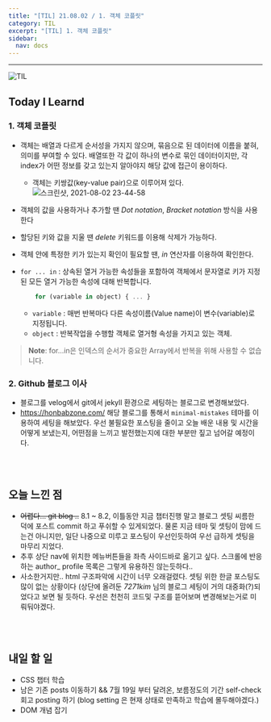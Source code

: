 ```yaml
---
title: "[TIL] 21.08.02 / 1. 객체 코플릿"
category: TIL
excerpt: "[TIL] 1. 객체 코플릿"
sidebar:
  nav: docs
---
```


---

![TIL](https://user-images.githubusercontent.com/83164003/127775612-7464075f-89e7-478e-82ee-dc1c2710a125.jpeg)
## Today I Learnd
### 1. 객체 코플릿
- 객체는 배열과 다르게 순서성을 가지지 않으며, 묶음으로 된 데이터에 이름을 붙혀, 의미를 부여할 수 있다. 배열또한 각 값이 하나의 변수로 묶인 데이터이지만, 각 index가 어떤 정보를 갖고 있는지 알아야지 해당 값에 접근이 용이하다.
  - 객체는 키쌍값(key-value pair)으로 이루어져 있다.
    ![스크린샷, 2021-08-02 23-44-58](https://user-images.githubusercontent.com/83164003/127880037-885d3350-4f00-4c36-8f49-2acfd0da353b.png)

- 객체의 값을 사용하거나 추가할 땐 *Dot notation*, *Bracket notation* 방식을 사용한다
- 할당된 키와 값을 지울 땐 *delete* 키워드를 이용해 삭제가 가능하다.
- 객체 안에 특정한 키가 있는지 확인이 필요할 땐, *in* 연산자를 이용하여 확인한다.

- `for ... in` : 상속된 열거 가능한 속성들을 포함하여 객체에서 문자열로 키가 지정된 모든 열거 가능한 속성에 대해 반복합니다.

  ```javascript
	  for (variable in object) { ... }
	```
  - `variable` : 매번 반복마다 다른 속성이름(Value name)이 변수(variable)로 지정됩니다.
  - `object` :  반복작업을 수행할 객체로 열거형 속성을 가지고 있는 객체.

> **Note**: for...in은 인덱스의 순서가 중요한 Array에서 반복을 위해 사용할 수 없습니다.
### 2. Github 블로그 이사
- 블로그를 velog에서 git에서 jekyll 환경으로 세팅하는 블로그로 변경해보았다. 
- <a href = "https://honbabzone.com/jekyll/start-gitHubBlog/" target = "_blank">https://honbabzone.com/</a> 해당 블로그를 통해서 `minimal-mistakes` 테마를 이용하여 세팅을 해보았다. 우선 불필요한 포스팅을 줄이고 오늘 배운 내용 및 시간을 어떻게 보냈는지, 어떤점을 느끼고 발전했는지에 대한 부분만 짚고 넘어갈 예정이다.

	

<br>
<br>

## 오늘 느낀 점

-  ~~어렵다... git blog ..~~ 8.1 ~ 8.2, 이틀동안 지금 챕터진행 말고 블로그 셋팅 씨름한 덕에 포스트 commit 하고 푸쉬할 수 있게되었다. 물론 지금 테마 및 셋팅이 맘에 드는건 아니지만, 일단 나중으로 미루고 포스팅이 우선인듯하여 우선 급하게 셋팅을 마무리 지었다. 
-  추후 상단 nav에 위치한 메뉴버튼들을 좌측 사이드바로 옮기고 싶다.  스크롤에 반응하는 author_ profile 목록은 그렇게 유용하진 않는듯하다.. 
-  사소한거지만.. html 구조파악에 시간이 너무 오래걸렸다. 셋팅 위한 한글 포스팅도 많이 없는 상황이다 (상단에 올려둔 *7271kim* 님의 블로그 세팅이 거의 대중화(?)되었다고 보면 될 듯하다. 우선은 천천히 코드및 구조를 뜯어보며 변경해보는거로 미뤄둬야겠다.


<br>
<br>

## 내일 할 일
 - CSS 챕터 학습
 - 남은 기존 posts 이동하기 && 7월 19일 부터 달려온, 보름정도의 기간 self-check 회고 posting 하기 (blog setting 은 현재 상태로 만족하고 학습에 몰두해야겠다.)
 - DOM 개념 잡기
